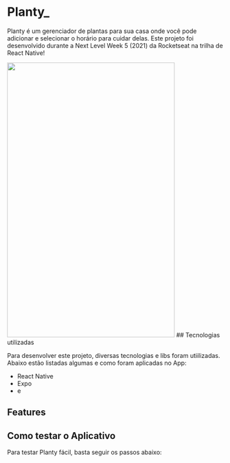 # Planty_
Planty é um gerenciador de plantas para sua casa onde você pode adicionar e selecionar o horário para cuidar delas. Este projeto foi desenvolvido durante a Next Level Week 5 (2021) da Rocketseat na trilha de React Native!

<img src="https://user-images.githubusercontent.com/13524043/115967941-a9631b80-a50b-11eb-94c6-cead2772a99c.jpeg" width="390" height="640">
## Tecnologias utilizadas

Para desenvolver este projeto, diversas tecnologias e libs foram utiilizadas. Abaixo estão listadas algumas e como foram aplicadas no App:

 - React Native
 - Expo
 - e


## Features


## Como testar o Aplicativo

Para testar Planty fácil, basta seguir os passos abaixo:


